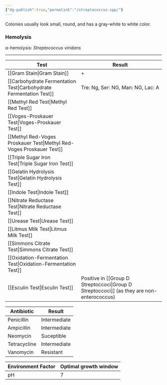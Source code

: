 ```yaml
---
{"dg-publish":true,"permalink":"/streptococcus-spp/"}
---
```


Colonies usually look small, round, and has a gray-white to white color.

### Hemolysis
$\alpha$-hemolysis: *Streptococcus viridans*



---


| Test                                | Result                                                              |
| ----------------------------------- | ------------------------------------------------------------------- |
| [[Gram Stain\|Gram Stain]]                      | +                                                                   |
| [[Carbohydrate Fermentation Test\|Carbohydrate Fermentation Test]]  | Tre: Ng, Ser: NG, Man: NG, Lac: A                                   |
| [[Methyl Red Test\|Methyl Red Test]]                 |                                                                     |
| [[Voges-Proskauer Test\|Voges-Proskauer Test]]            |                                                                     |
| [[Methyl Red-Voges Proskauer Test\|Methyl Red-Voges Proskauer Test]] |                                                                     |
| [[Triple Sugar Iron Test\|Triple Sugar Iron Test]]          |                                                                     |
| [[Gelatin Hydrolysis Test\|Gelatin Hydrolysis Test]]         |                                                                     |
| [[Indole Test\|Indole Test]]                     |                                                                     |
| [[Nitrate Reductase Test\|Nitrate Reductase Test]]          |                                                                     |
| [[Urease Test\|Urease Test]]                     |                                                                     |
| [[Litmus Milk Test\|Litmus Milk Test]]                |                                                                     |
| [[Simmons Citrate Test\|Simmons Citrate Test]]            |                                                                     |
| [[Oxidation-Fermentation Test\|Oxidation-Fermentation Test]]     |                                                                     |
| [[Esculin Test\|Esculin Test]]                    | Positive in [[Group D Streptoccoci\|Group D Streptoccoci]] (as they are non-enterococcus) |

| Antibiotic   | Result       |
| ------------ | ------------ |
| Penicillin   | Intermediate |
| Ampicillin   | Intermediate |
| Neomycin     | Suceptible   |
| Tetracycline | Intermediate |
| Vanomycin    | Resistant    |
	
| Environment Factor | Optimal growth window |
| ------------------ | --------------------- |
| pH                 | 7                     |


